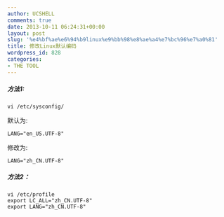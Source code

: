 ```yaml
---
author: UCSHELL
comments: true
date: 2013-10-11 06:24:31+00:00
layout: post
slug: '%e4%bf%ae%e6%94%b9linux%e9%bb%98%e8%ae%a4%e7%bc%96%e7%a0%81'
title: 修改Linux默认编码
wordpress_id: 828
categories:
- THE TOOL
---
```

##### 方法1:
    vi /etc/sysconfig/
    
默认为:

	LANG="en_US.UTF-8"
    
修改为:

	LANG="zh_CN.UTF-8"

##### 方法2：

    vi /etc/profile
    export LC_ALL="zh_CN.UTF-8"
    export LANG="zh_CN.UTF-8"
